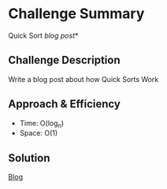 # Challenge Summary
Quick Sort *blog post**

## Challenge Description
Write a blog post about how Quick Sorts Work


## Approach & Efficiency
- Time: O(log<sub>n</sub>)
- Space: O(1)

## Solution
[Blog](assets/Blog.md)